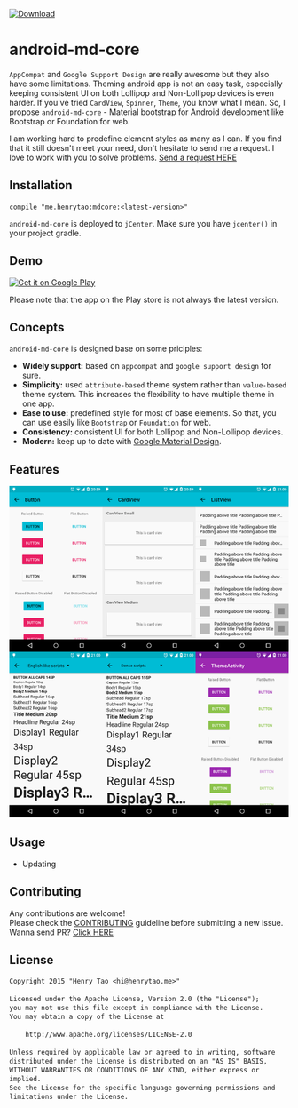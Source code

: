 [ ![Download](https://api.bintray.com/packages/henrytao-me/maven/recyclerview/images/download.svg) ](https://bintray.com/henrytao-me/maven/recyclerview/_latestVersion)

android-md-core
================

`AppCompat` and `Google Support Design` are really awesome but they also have some limitations. Theming android app is not an easy task, especially keeping consistent UI on both Lollipop and Non-Lollipop devices is even harder. If you've tried `CardView`, `Spinner`, `Theme`, you know what I mean. So, I propose `android-md-core` - Material bootstrap for Android development like Bootstrap or Foundation for web.

I am working hard to predefine element styles as many as I can. If you find that it still doesn't meet your need, don't hesitate to send me a request. I love to work with you to solve problems. [Send a request HERE](https://github.com/henrytao-me/android-md-core/issues)


## Installation

```
compile "me.henrytao:mdcore:<latest-version>"
```

`android-md-core` is deployed to `jCenter`. Make sure you have `jcenter()` in your project gradle.


## Demo

[![Get it on Google Play](https://developer.android.com/images/brand/en_generic_rgb_wo_45.png)](https://play.google.com/store/apps/details?id=me.henrytao.mdcoreinaction)

Please note that the app on the Play store is not always the latest version.


## Concepts
`android-md-core` is designed base on some priciples:

- **Widely support:** based on `appcompat` and `google support design` for sure.
- **Simplicity:** used `attribute-based` theme system rather than `value-based` theme system. This increases the flexibility to have multiple theme in one app. 
- **Ease to use:** predefined style for most of base elements. So that, you can use easily like `Bootstrap` or `Foundation` for web.
- **Consistency:** consistent UI for both Lollipop and Non-Lollipop devices. 
- **Modern:** keep up to date with [Google Material Design](https://www.google.com/design/spec/material-design/introduction.html).


## Features

 ![Button](./screenshots/all-in-one.jpg)


## Usage

- Updating


## Contributing

Any contributions are welcome!  
Please check the [CONTRIBUTING](CONTRIBUTING.md) guideline before submitting a new issue. Wanna send PR? [Click HERE](https://github.com/henrytao-me/android-md-core/pulls)


## License

    Copyright 2015 "Henry Tao <hi@henrytao.me>"

    Licensed under the Apache License, Version 2.0 (the "License");
    you may not use this file except in compliance with the License.
    You may obtain a copy of the License at

        http://www.apache.org/licenses/LICENSE-2.0

    Unless required by applicable law or agreed to in writing, software
    distributed under the License is distributed on an "AS IS" BASIS,
    WITHOUT WARRANTIES OR CONDITIONS OF ANY KIND, either express or implied.
    See the License for the specific language governing permissions and
    limitations under the License.
